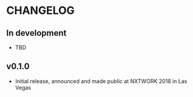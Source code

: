# CHANGELOG

## In development
- TBD

## v0.1.0
- Initial release, announced and made public at NXTWORK 2018 in Las Vegas
